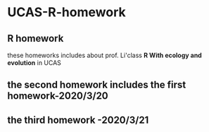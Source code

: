 # UCAS-R-homework
## R homework
these homeworks includes about prof. Li'class **R With ecology and evolution** in UCAS
## the second homework includes the first homework-2020/3/20
## the third homework -2020/3/21

